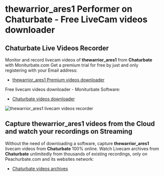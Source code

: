 # thewarrior_ares1 Performer on Chaturbate - Free LiveCam videos downloader

## Chaturbate Live Videos Recorder

Monitor and record livecam videos of **thewarrior_ares1** from **Chaturbate** with Moniturbate.com
Get a premium trial for free by just and only registering with your Email address:
* [thewarrior_ares1 Premium videos downloader](https://moniturbate.com/request-demo-licence-key.html)

Free livecam videos downloader - Moniturbate Software:
* [Chaturbate videos downloader](https://moniturbate.com/moniturbate-download-software.html)

![thewarrior_ares1 livecam videos recorder](https://peachurnet.com/templates/moniturbate-software.png)


## Capture thewarrior_ares1 videos from the Cloud and watch your recordings on Streaming

Without the need of downloading a software, capture **thewarrior_ares1** livecam videos from **Chaturbate** 100% online.
Watch Livecam archives from **Chaturbate** unlimitedly from thousands of existing recordings, only on Peachurbate.com and its websites network:
* [Chaturbate videos archives](https://peachurnet.com/)